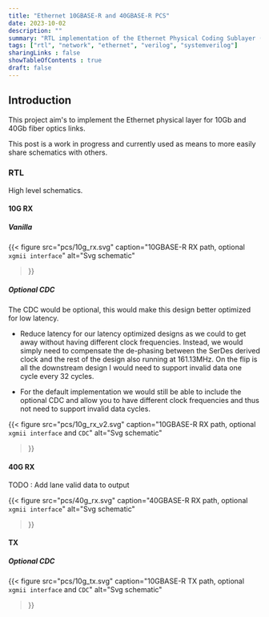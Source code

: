 ```yaml
---
title: "Ethernet 10GBASE-R and 40GBASE-R PCS"
date: 2023-10-02
description: ""
summary: "RTL implementation of the Ethernet Physical Coding Sublayer (PCS) for 10Gb and 40Gb fiber optics."
tags: ["rtl", "network", "ethernet", "verilog", "systemverilog"]
sharingLinks : false
showTableOfContents : true
draft: false
---
```


## Introduction

This project aim's to implement the Ethernet physical layer for 10Gb and 40Gb fiber optics links.

This post is a work in progress and currently used as means to more easily share
schematics with others.

### RTL

High level schematics.

#### 10G RX

##### **Vanilla** 
 
{{< figure
    src="pcs/10g_rx.svg"
    caption="10GBASE-R RX path, optional `xgmii interface`"
    alt="Svg schematic"
>}}

##### **Optional CDC**

The CDC would be optional, this would make this design better optimized for low latency.

-  Reduce latency for our latency optimized designs as we could to get away without having different clock frequencies.
    Instead, we would simply need to compensate the de-phasing between the SerDes derived clock and the rest of the
    design also running at 161.13MHz. On the flip is all the downstream design I would need to support invalid
    data one cycle every 32 cycles.

- For the default implementation we would still be able to include the optional CDC and allow you to 
    have different clock frequencies and thus not need to support invalid data cycles.


{{< figure
    src="pcs/10g_rx_v2.svg"
    caption="10GBASE-R RX path, optional `xgmii interface` and `CDC`"
    alt="Svg schematic"
>}}

#### 40G RX

TODO : Add lane valid data to output

{{< figure
    src="pcs/40g_rx.svg"
    caption="40GBASE-R RX path, optional `xgmii interface`"
    alt="Svg schematic"
>}}


#### TX

##### **Optional CDC**

{{< figure
    src="pcs/10g_tx.svg"
    caption="10GBASE-R TX path, optional `xgmii interface` and `CDC`"
    alt="Svg schematic"
>}}





